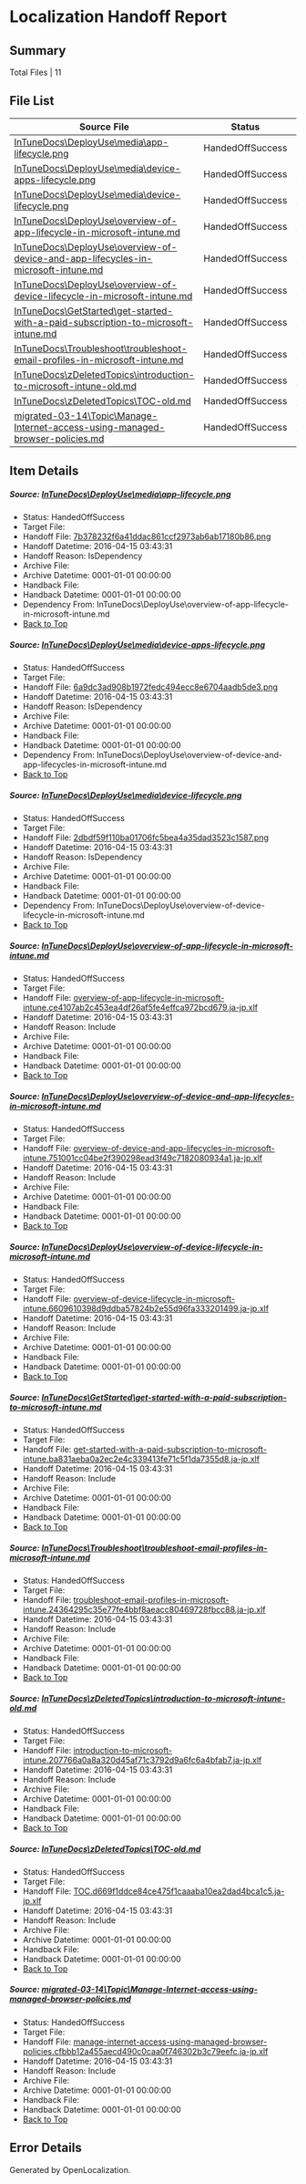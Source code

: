 # <a name='report-top'></a> Localization Handoff Report

## Summary
 Total Files | 11

## File List
 Source File | Status | Details 
 ----------- | ------ | ------- 
 [InTuneDocs\DeployUse\media\app-lifecycle.png](https://github.com/Microsoft/IntuneDocs-pr/blob/958c2aa3af778bc73d888d730519d66a6e3aec21/InTuneDocs/DeployUse/media/app-lifecycle.png) | HandedOffSuccess | [Details](#7b378232f6a41ddac861ccf2973ab6ab17180b86100)
 [InTuneDocs\DeployUse\media\device-apps-lifecycle.png](https://github.com/Microsoft/IntuneDocs-pr/blob/958c2aa3af778bc73d888d730519d66a6e3aec21/InTuneDocs/DeployUse/media/device-apps-lifecycle.png) | HandedOffSuccess | [Details](#6a9dc3ad908b1972fedc494ecc8e6704aadb5de3163)
 [InTuneDocs\DeployUse\media\device-lifecycle.png](https://github.com/Microsoft/IntuneDocs-pr/blob/958c2aa3af778bc73d888d730519d66a6e3aec21/InTuneDocs/DeployUse/media/device-lifecycle.png) | HandedOffSuccess | [Details](#2dbdf59f110ba01706fc5bea4a35dad3523c1587164)
 [InTuneDocs\DeployUse\overview-of-app-lifecycle-in-microsoft-intune.md](https://github.com/Microsoft/IntuneDocs-pr/blob/958c2aa3af778bc73d888d730519d66a6e3aec21/InTuneDocs/DeployUse/overview-of-app-lifecycle-in-microsoft-intune.md) | HandedOffSuccess | [Details](#dc83ab7ea87f587c7fad12b64485974aebc09ec9244)
 [InTuneDocs\DeployUse\overview-of-device-and-app-lifecycles-in-microsoft-intune.md](https://github.com/Microsoft/IntuneDocs-pr/blob/958c2aa3af778bc73d888d730519d66a6e3aec21/InTuneDocs/DeployUse/overview-of-device-and-app-lifecycles-in-microsoft-intune.md) | HandedOffSuccess | [Details](#f2d96547b3bdfb0d72691f737238455776720ced245)
 [InTuneDocs\DeployUse\overview-of-device-lifecycle-in-microsoft-intune.md](https://github.com/Microsoft/IntuneDocs-pr/blob/958c2aa3af778bc73d888d730519d66a6e3aec21/InTuneDocs/DeployUse/overview-of-device-lifecycle-in-microsoft-intune.md) | HandedOffSuccess | [Details](#e494bc2671ebed7b05e8a6e7d83786e1278e6fa1246)
 [InTuneDocs\GetStarted\get-started-with-a-paid-subscription-to-microsoft-intune.md](https://github.com/Microsoft/IntuneDocs-pr/blob/1e1f6caa1d53021d5e6544e016d1a363798ad92e/InTuneDocs/GetStarted/get-started-with-a-paid-subscription-to-microsoft-intune.md) | HandedOffSuccess | [Details](#b5d633a102598e244a52f1fee8932a2c37eb25a0513)
 [InTuneDocs\Troubleshoot\troubleshoot-email-profiles-in-microsoft-intune.md](https://github.com/Microsoft/IntuneDocs-pr/blob/fa77a78c576696ee18e64681fffc4c0bf5e26b29/InTuneDocs/Troubleshoot/troubleshoot-email-profiles-in-microsoft-intune.md) | HandedOffSuccess | [Details](#2065cca69c9f81e361744a243daaa3cc26a702751167)
 [InTuneDocs\zDeletedTopics\introduction-to-microsoft-intune-old.md](https://github.com/Microsoft/IntuneDocs-pr/blob/958c2aa3af778bc73d888d730519d66a6e3aec21/InTuneDocs/zDeletedTopics/introduction-to-microsoft-intune-old.md) | HandedOffSuccess | [Details](#3b9c00857551480257905fe0215aeb25b30506f21427)
 [InTuneDocs\zDeletedTopics\TOC-old.md](https://github.com/Microsoft/IntuneDocs-pr/blob/958c2aa3af778bc73d888d730519d66a6e3aec21/InTuneDocs/zDeletedTopics/TOC-old.md) | HandedOffSuccess | [Details](#eb1b700cbd4694c83e957de96d65bfc369cd2f1b1560)
 [migrated-03-14\Topic\Manage-Internet-access-using-managed-browser-policies.md](https://github.com/Microsoft/IntuneDocs-pr/blob/958c2aa3af778bc73d888d730519d66a6e3aec21/migrated-03-14/Topic/Manage-Internet-access-using-managed-browser-policies.md) | HandedOffSuccess | [Details](#23cba0278d75843f988320a398c0443f4bb2c9722141)

## Item Details
##### <a name='7b378232f6a41ddac861ccf2973ab6ab17180b86100'></a> Source: [InTuneDocs\DeployUse\media\app-lifecycle.png](https://github.com/Microsoft/IntuneDocs-pr/blob/958c2aa3af778bc73d888d730519d66a6e3aec21/InTuneDocs/DeployUse/media/app-lifecycle.png)
* Status: HandedOffSuccess
* Target File: 
* Handoff File: [7b378232f6a41ddac861ccf2973ab6ab17180b86.png](https://github.com/Microsoft/EM.handoff/blob/97d418dda58ef5083284ddd68c6d7f8175a8861c/ol-handoff/Microsoft/IntuneDocs-pr.ja-jp/master/7b378232f6a41ddac861ccf2973ab6ab17180b86.png)
* Handoff Datetime: 2016-04-15 03:43:31
* Handoff Reason: IsDependency
* Archive File: 
* Archive Datetime: 0001-01-01 00:00:00
* Handback File: 
* Handback Datetime: 0001-01-01 00:00:00
* Dependency From: InTuneDocs\DeployUse\overview-of-app-lifecycle-in-microsoft-intune.md
* [Back to Top](#report-top)

##### <a name='6a9dc3ad908b1972fedc494ecc8e6704aadb5de3163'></a> Source: [InTuneDocs\DeployUse\media\device-apps-lifecycle.png](https://github.com/Microsoft/IntuneDocs-pr/blob/958c2aa3af778bc73d888d730519d66a6e3aec21/InTuneDocs/DeployUse/media/device-apps-lifecycle.png)
* Status: HandedOffSuccess
* Target File: 
* Handoff File: [6a9dc3ad908b1972fedc494ecc8e6704aadb5de3.png](https://github.com/Microsoft/EM.handoff/blob/97d418dda58ef5083284ddd68c6d7f8175a8861c/ol-handoff/Microsoft/IntuneDocs-pr.ja-jp/master/6a9dc3ad908b1972fedc494ecc8e6704aadb5de3.png)
* Handoff Datetime: 2016-04-15 03:43:31
* Handoff Reason: IsDependency
* Archive File: 
* Archive Datetime: 0001-01-01 00:00:00
* Handback File: 
* Handback Datetime: 0001-01-01 00:00:00
* Dependency From: InTuneDocs\DeployUse\overview-of-device-and-app-lifecycles-in-microsoft-intune.md
* [Back to Top](#report-top)

##### <a name='2dbdf59f110ba01706fc5bea4a35dad3523c1587164'></a> Source: [InTuneDocs\DeployUse\media\device-lifecycle.png](https://github.com/Microsoft/IntuneDocs-pr/blob/958c2aa3af778bc73d888d730519d66a6e3aec21/InTuneDocs/DeployUse/media/device-lifecycle.png)
* Status: HandedOffSuccess
* Target File: 
* Handoff File: [2dbdf59f110ba01706fc5bea4a35dad3523c1587.png](https://github.com/Microsoft/EM.handoff/blob/97d418dda58ef5083284ddd68c6d7f8175a8861c/ol-handoff/Microsoft/IntuneDocs-pr.ja-jp/master/2dbdf59f110ba01706fc5bea4a35dad3523c1587.png)
* Handoff Datetime: 2016-04-15 03:43:31
* Handoff Reason: IsDependency
* Archive File: 
* Archive Datetime: 0001-01-01 00:00:00
* Handback File: 
* Handback Datetime: 0001-01-01 00:00:00
* Dependency From: InTuneDocs\DeployUse\overview-of-device-lifecycle-in-microsoft-intune.md
* [Back to Top](#report-top)

##### <a name='dc83ab7ea87f587c7fad12b64485974aebc09ec9244'></a> Source: [InTuneDocs\DeployUse\overview-of-app-lifecycle-in-microsoft-intune.md](https://github.com/Microsoft/IntuneDocs-pr/blob/958c2aa3af778bc73d888d730519d66a6e3aec21/InTuneDocs/DeployUse/overview-of-app-lifecycle-in-microsoft-intune.md)
* Status: HandedOffSuccess
* Target File: 
* Handoff File: [overview-of-app-lifecycle-in-microsoft-intune.ce4107ab2c453ea4df26af5fe4effca972bcd679.ja-jp.xlf](https://github.com/Microsoft/EM.handoff/blob/97d418dda58ef5083284ddd68c6d7f8175a8861c/ol-handoff/Microsoft/IntuneDocs-pr.ja-jp/master/overview-of-app-lifecycle-in-microsoft-intune.ce4107ab2c453ea4df26af5fe4effca972bcd679.ja-jp.xlf)
* Handoff Datetime: 2016-04-15 03:43:31
* Handoff Reason: Include
* Archive File: 
* Archive Datetime: 0001-01-01 00:00:00
* Handback File: 
* Handback Datetime: 0001-01-01 00:00:00
* [Back to Top](#report-top)

##### <a name='f2d96547b3bdfb0d72691f737238455776720ced245'></a> Source: [InTuneDocs\DeployUse\overview-of-device-and-app-lifecycles-in-microsoft-intune.md](https://github.com/Microsoft/IntuneDocs-pr/blob/958c2aa3af778bc73d888d730519d66a6e3aec21/InTuneDocs/DeployUse/overview-of-device-and-app-lifecycles-in-microsoft-intune.md)
* Status: HandedOffSuccess
* Target File: 
* Handoff File: [overview-of-device-and-app-lifecycles-in-microsoft-intune.751001cc04be2f390298ead3f49c7182080934a1.ja-jp.xlf](https://github.com/Microsoft/EM.handoff/blob/97d418dda58ef5083284ddd68c6d7f8175a8861c/ol-handoff/Microsoft/IntuneDocs-pr.ja-jp/master/overview-of-device-and-app-lifecycles-in-microsoft-intune.751001cc04be2f390298ead3f49c7182080934a1.ja-jp.xlf)
* Handoff Datetime: 2016-04-15 03:43:31
* Handoff Reason: Include
* Archive File: 
* Archive Datetime: 0001-01-01 00:00:00
* Handback File: 
* Handback Datetime: 0001-01-01 00:00:00
* [Back to Top](#report-top)

##### <a name='e494bc2671ebed7b05e8a6e7d83786e1278e6fa1246'></a> Source: [InTuneDocs\DeployUse\overview-of-device-lifecycle-in-microsoft-intune.md](https://github.com/Microsoft/IntuneDocs-pr/blob/958c2aa3af778bc73d888d730519d66a6e3aec21/InTuneDocs/DeployUse/overview-of-device-lifecycle-in-microsoft-intune.md)
* Status: HandedOffSuccess
* Target File: 
* Handoff File: [overview-of-device-lifecycle-in-microsoft-intune.6609610398d9ddba57824b2e55d96fa333201499.ja-jp.xlf](https://github.com/Microsoft/EM.handoff/blob/97d418dda58ef5083284ddd68c6d7f8175a8861c/ol-handoff/Microsoft/IntuneDocs-pr.ja-jp/master/overview-of-device-lifecycle-in-microsoft-intune.6609610398d9ddba57824b2e55d96fa333201499.ja-jp.xlf)
* Handoff Datetime: 2016-04-15 03:43:31
* Handoff Reason: Include
* Archive File: 
* Archive Datetime: 0001-01-01 00:00:00
* Handback File: 
* Handback Datetime: 0001-01-01 00:00:00
* [Back to Top](#report-top)

##### <a name='b5d633a102598e244a52f1fee8932a2c37eb25a0513'></a> Source: [InTuneDocs\GetStarted\get-started-with-a-paid-subscription-to-microsoft-intune.md](https://github.com/Microsoft/IntuneDocs-pr/blob/1e1f6caa1d53021d5e6544e016d1a363798ad92e/InTuneDocs/GetStarted/get-started-with-a-paid-subscription-to-microsoft-intune.md)
* Status: HandedOffSuccess
* Target File: 
* Handoff File: [get-started-with-a-paid-subscription-to-microsoft-intune.ba831aeba0a2ec2e4c339413fe71c5f1da7355d8.ja-jp.xlf](https://github.com/Microsoft/EM.handoff/blob/97d418dda58ef5083284ddd68c6d7f8175a8861c/ol-handoff/Microsoft/IntuneDocs-pr.ja-jp/master/get-started-with-a-paid-subscription-to-microsoft-intune.ba831aeba0a2ec2e4c339413fe71c5f1da7355d8.ja-jp.xlf)
* Handoff Datetime: 2016-04-15 03:43:31
* Handoff Reason: Include
* Archive File: 
* Archive Datetime: 0001-01-01 00:00:00
* Handback File: 
* Handback Datetime: 0001-01-01 00:00:00
* [Back to Top](#report-top)

##### <a name='2065cca69c9f81e361744a243daaa3cc26a702751167'></a> Source: [InTuneDocs\Troubleshoot\troubleshoot-email-profiles-in-microsoft-intune.md](https://github.com/Microsoft/IntuneDocs-pr/blob/fa77a78c576696ee18e64681fffc4c0bf5e26b29/InTuneDocs/Troubleshoot/troubleshoot-email-profiles-in-microsoft-intune.md)
* Status: HandedOffSuccess
* Target File: 
* Handoff File: [troubleshoot-email-profiles-in-microsoft-intune.24364295c35e77fe4bbf8aeacc80469728fbcc88.ja-jp.xlf](https://github.com/Microsoft/EM.handoff/blob/97d418dda58ef5083284ddd68c6d7f8175a8861c/ol-handoff/Microsoft/IntuneDocs-pr.ja-jp/master/troubleshoot-email-profiles-in-microsoft-intune.24364295c35e77fe4bbf8aeacc80469728fbcc88.ja-jp.xlf)
* Handoff Datetime: 2016-04-15 03:43:31
* Handoff Reason: Include
* Archive File: 
* Archive Datetime: 0001-01-01 00:00:00
* Handback File: 
* Handback Datetime: 0001-01-01 00:00:00
* [Back to Top](#report-top)

##### <a name='3b9c00857551480257905fe0215aeb25b30506f21427'></a> Source: [InTuneDocs\zDeletedTopics\introduction-to-microsoft-intune-old.md](https://github.com/Microsoft/IntuneDocs-pr/blob/958c2aa3af778bc73d888d730519d66a6e3aec21/InTuneDocs/zDeletedTopics/introduction-to-microsoft-intune-old.md)
* Status: HandedOffSuccess
* Target File: 
* Handoff File: [introduction-to-microsoft-intune.207766a0a8a320d45af71c3792d9a6fc6a4bfab7.ja-jp.xlf](https://github.com/Microsoft/EM.handoff/blob/97d418dda58ef5083284ddd68c6d7f8175a8861c/ol-handoff/Microsoft/IntuneDocs-pr.ja-jp/master/introduction-to-microsoft-intune.207766a0a8a320d45af71c3792d9a6fc6a4bfab7.ja-jp.xlf)
* Handoff Datetime: 2016-04-15 03:43:31
* Handoff Reason: Include
* Archive File: 
* Archive Datetime: 0001-01-01 00:00:00
* Handback File: 
* Handback Datetime: 0001-01-01 00:00:00
* [Back to Top](#report-top)

##### <a name='eb1b700cbd4694c83e957de96d65bfc369cd2f1b1560'></a> Source: [InTuneDocs\zDeletedTopics\TOC-old.md](https://github.com/Microsoft/IntuneDocs-pr/blob/958c2aa3af778bc73d888d730519d66a6e3aec21/InTuneDocs/zDeletedTopics/TOC-old.md)
* Status: HandedOffSuccess
* Target File: 
* Handoff File: [TOC.d669f1ddce84ce475f1caaaba10ea2dad4bca1c5.ja-jp.xlf](https://github.com/Microsoft/EM.handoff/blob/97d418dda58ef5083284ddd68c6d7f8175a8861c/ol-handoff/Microsoft/IntuneDocs-pr.ja-jp/master/TOC.d669f1ddce84ce475f1caaaba10ea2dad4bca1c5.ja-jp.xlf)
* Handoff Datetime: 2016-04-15 03:43:31
* Handoff Reason: Include
* Archive File: 
* Archive Datetime: 0001-01-01 00:00:00
* Handback File: 
* Handback Datetime: 0001-01-01 00:00:00
* [Back to Top](#report-top)

##### <a name='23cba0278d75843f988320a398c0443f4bb2c9722141'></a> Source: [migrated-03-14\Topic\Manage-Internet-access-using-managed-browser-policies.md](https://github.com/Microsoft/IntuneDocs-pr/blob/958c2aa3af778bc73d888d730519d66a6e3aec21/migrated-03-14/Topic/Manage-Internet-access-using-managed-browser-policies.md)
* Status: HandedOffSuccess
* Target File: 
* Handoff File: [manage-internet-access-using-managed-browser-policies.cfbbb12a455aecd490c0caa0f746302b3c79eefc.ja-jp.xlf](https://github.com/Microsoft/EM.handoff/blob/97d418dda58ef5083284ddd68c6d7f8175a8861c/ol-handoff/Microsoft/IntuneDocs-pr.ja-jp/master/manage-internet-access-using-managed-browser-policies.cfbbb12a455aecd490c0caa0f746302b3c79eefc.ja-jp.xlf)
* Handoff Datetime: 2016-04-15 03:43:31
* Handoff Reason: Include
* Archive File: 
* Archive Datetime: 0001-01-01 00:00:00
* Handback File: 
* Handback Datetime: 0001-01-01 00:00:00
* [Back to Top](#report-top)


## Error Details

Generated by OpenLocalization.
